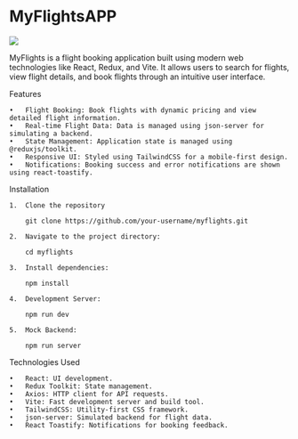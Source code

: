 # MyFlightsAPP

![](/public/gif/myFlight.gif)

MyFlights is a flight booking application built using modern web technologies like React, Redux, and Vite. It allows users to search for flights, view flight details, and book flights through an intuitive user interface.

Features

    •	Flight Booking: Book flights with dynamic pricing and view detailed flight information.
    •	Real-time Flight Data: Data is managed using json-server for simulating a backend.
    •	State Management: Application state is managed using @reduxjs/toolkit.
    •	Responsive UI: Styled using TailwindCSS for a mobile-first design.
    •	Notifications: Booking success and error notifications are shown using react-toastify.

Installation

    1.	Clone the repository

        git clone https://github.com/your-username/myflights.git

    2.	Navigate to the project directory:

        cd myflights

    3.	Install dependencies:

        npm install

    4.	Development Server:

        npm run dev

    5.	Mock Backend:

        npm run server

Technologies Used

    •	React: UI development.
    •	Redux Toolkit: State management.
    •	Axios: HTTP client for API requests.
    •	Vite: Fast development server and build tool.
    •	TailwindCSS: Utility-first CSS framework.
    •	json-server: Simulated backend for flight data.
    •	React Toastify: Notifications for booking feedback.
